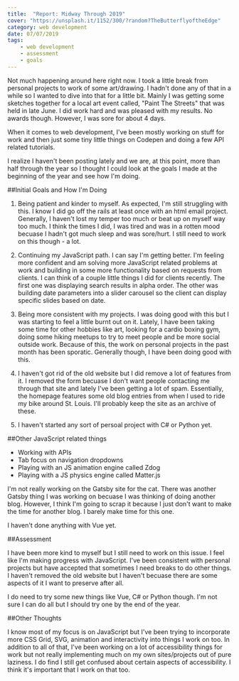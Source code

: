 ```yaml
---
title:  "Report: Midway Through 2019"
cover: "https://unsplash.it/1152/300/?random?TheButterflyoftheEdge"
category: web development
date: 07/07/2019
tags:
    - web development
    - assessment
    - goals
---
```


Not much happening around here right now. I took a little break from personal projects to work of some art/drawing. I hadn't done any of that in a while so I wanted to dive into that for a little bit. Mainly I was getting some sketches together for a local art event called, "Paint The Streets" that was held in late June. I did work hard and was pleased with my results. No awards though. However, I was sore for about 4 days.

When it comes to web development, I've been mostly working on stuff for work and then just some tiny little things on Codepen and doing a few API related tutorials.

I realize I haven't been posting lately and we are, at this point, more than half through the year so I thought I could look at the goals I made at the beginning of the year and see how I'm doing.

##Initial Goals and How I'm Doing

1. Being patient and kinder to myself. As expected, I'm still struggling with this. I know I did go off the rails at least once with an html email project. Generally, I haven't lost my temper too much or beat up on myself way too much. I think the times I did, I was tired and was in a rotten mood becuase I hadn't got much sleep and was sore/hurt. I still need to work on this though - a lot.

2. Continuing my JavaScript path. I can say I'm getting better. I'm feeling more confident and am solving more JavaScript related problems at work and building in some more functionality based on requests from clients. I can think of a couple little things I did for clients recently. The first one was displaying search results in alpha order. The other was building date parameters into a slider carousel so the client can display specific slides based on date.

3. Being more consistent with my projects. I was doing good with this but I was starting to feel a little burnt out on it. Lately, I have been taking some time for other hobbies like art, looking for a cardio boxing gym, doing some hiking meetups to try to meet people and be more social outside work. Because of this, the work on personal projects in the past month has been sporatic. Generally though, I have been doing good with this.

4. I haven't got rid of the old website but I did remove a lot of features from it. I removed the form becuase I don't want people contacting me through that site and lately I've been getting a lot of spam. Essentially, the homepage features some old blog entries from when I used to ride my bike around St. Louis. I'll probably keep the site as an archive of these.

5. I haven't started any sort of persoal project with C# or Python yet.

##Other JavaScript related things

  * Working with APIs
  * Tab focus on navigation dropdowns
  * Playing with an JS animation engine called Zdog
  * Playing with a JS physics engine called Matter.js

I'm not really working on the Gatsby site for the cat. There was another Gatsby thing I was working on becuase I was thinking of doing another blog. However, I think I'm going to scrap it because I just don't want to make the time for another blog. I barely make time for this one.

I haven't done anything with Vue yet.

##Assessment

I have been more kind to myself but I still need to work on this issue. I feel like I'm making progress with JavaScript. I've been consistent with personal projects but have accepted that sometimes I need breaks to do other things. I haven't removed the old website but I haven't becuase there are some aspects of it I want to preserve after all.

I do need to try some new things like Vue, C# or Python though. I'm not sure I can do all but I should try one by the end of the year.

##Other Thoughts

I know most of my focus is on JavaScript but I've been trying to incorporate more CSS Grid, SVG, animation and interactivity into things I work on too. In addition to all of that, I've been working on a lot of accessibility things for work but not really implementing much on my own sites/projects out of pure laziness. I do find I still get confused about certain aspects of accessibility. I think it's important that I work on that too.



